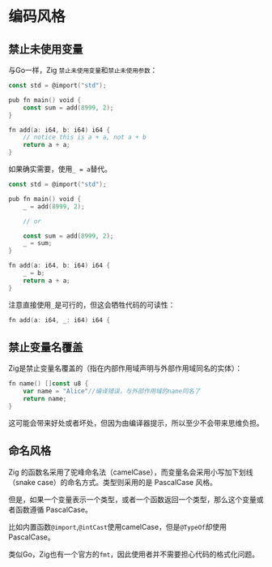 # 编码风格

## 禁止未使用变量

与Go一样，Zig `禁止未使用变量`和`禁止未使用参数`：

```go
const std = @import("std");

pub fn main() void {
	const sum = add(8999, 2);
}

fn add(a: i64, b: i64) i64 {
	// notice this is a + a, not a + b
	return a + a;
}
```

如果确实需要，使用`_ = a`替代。

```go
const std = @import("std");

pub fn main() void {
	_ = add(8999, 2);

	// or

	const sum = add(8999, 2);
	_ = sum;
}

fn add(a: i64, b: i64) i64 {
	_ = b;
	return a + a;
}
```

注意直接使用`_`是可行的，但这会牺牲代码的可读性：

```go
fn add(a: i64, _: i64) i64 {
```

## 禁止变量名覆盖

Zig是禁止变量名覆盖的（指在内部作用域声明与外部作用域同名的实体）：

```go
fn name() []const u8 {
	var name = "Alice"//编译错误，与外部作用域的name同名了
    return name;
}
```

这可能会带来好处或者坏处，但因为由编译器提示，所以至少不会带来思维负担。

## 命名风格

Zig 的函数名采用了驼峰命名法（camelCase），而变量名会采用小写加下划线（snake case）的命名方式。类型则采用的是 PascalCase 风格。

但是，如果一个变量表示一个类型，或者一个函数返回一个类型，那么这个变量或者函数遵循 PascalCase。

比如内置函数`@import`,`@intCast`使用camelCase，但是`@TypeOf`却使用PascalCase。

类似Go，Zig也有一个官方的`fmt`，因此使用者并不需要担心代码的格式化问题。
